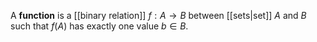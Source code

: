 A **function** is a [[binary relation]] $f: A \to B$ between [[sets|set]] $A$ and $B$ such that $f(A)$ has exactly one value $b \in B$.